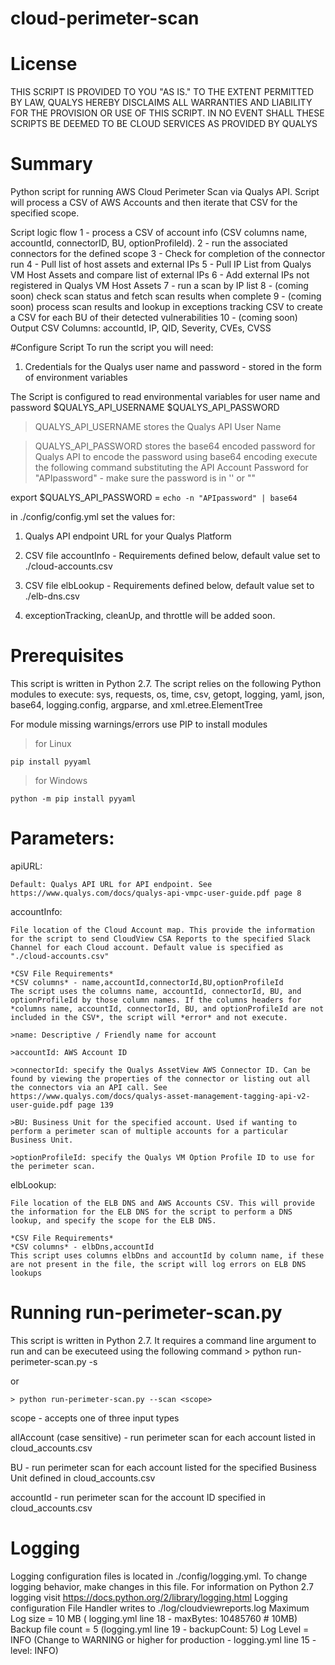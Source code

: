 # cloud-perimeter-scan


# License
THIS SCRIPT IS PROVIDED TO YOU "AS IS."  TO THE EXTENT PERMITTED BY LAW, QUALYS HEREBY DISCLAIMS ALL WARRANTIES AND LIABILITY FOR THE PROVISION OR USE OF THIS SCRIPT.  IN NO EVENT SHALL THESE SCRIPTS BE DEEMED TO BE CLOUD SERVICES AS PROVIDED BY QUALYS

# Summary
Python script for running AWS Cloud Perimeter Scan via Qualys API. Script will process a CSV of AWS Accounts and then iterate that CSV for the specified scope.

Script logic flow
1 - process a CSV of account info (CSV columns name, accountId, connectorID, BU, optionProfileId).
2 - run the associated connectors for the defined scope
3 - Check for completion of the connector run
4 - Pull list of host assets and external IPs
5 - Pull IP List from Qualys VM Host Assets and compare list of external IPs
6 - Add external IPs not registered in Qualys VM Host Assets
7 - run a scan by IP list
8 - (coming soon) check scan status and fetch scan results when complete
9 - (coming soon) process scan results and lookup in exceptions tracking CSV to create a CSV for each BU of their detected vulnerabilities
10 - (coming soon) Output CSV Columns: accountId, IP, QID, Severity, CVEs, CVSS

#Configure Script
To run the script you will need:

1. Credentials for the Qualys user name and password - stored in the form of environment variables

The Script is configured to read environmental variables for user name and password
$QUALYS_API_USERNAME
$QUALYS_API_PASSWORD

> QUALYS_API_USERNAME stores the Qualys API User Name

> QUALYS_API_PASSWORD stores the base64 encoded password for Qualys API
to encode the password using base64 encoding execute the following command substituting the API Account Password for "APIpassword" - make sure the password is in '' or ""

export $QUALYS_API_PASSWORD = `echo -n "APIpassword" | base64`

in ./config/config.yml set the values for:

1. Qualys API endpoint URL for your Qualys Platform

2. CSV file accountInfo  - Requirements defined below, default value set to ./cloud-accounts.csv

3. CSV file elbLookup - Requirements defined below, default value set to ./elb-dns.csv

4. exceptionTracking, cleanUp, and throttle will be added soon.

# Prerequisites
This script is written in Python 2.7.
The script relies on the following Python modules to execute: sys, requests, os, time, csv, getopt, logging, yaml, json, base64, logging.config, argparse, and xml.etree.ElementTree

For module missing warnings/errors use PIP to install modules
> for Linux

`pip install pyyaml`

> for Windows

`python -m pip install pyyaml`



# Parameters:

  apiURL:

    Default: Qualys API URL for API endpoint. See https://www.qualys.com/docs/qualys-api-vmpc-user-guide.pdf page 8    

  accountInfo:

    File location of the Cloud Account map. This provide the information for the script to send CloudView CSA Reports to the specified Slack Channel for each Cloud account. Default value is specified as "./cloud-accounts.csv"

    *CSV File Requirements*
    *CSV columns* - name,accountId,connectorId,BU,optionProfileId
    The script uses the columns name, accountId, connectorId, BU, and optionProfileId by those column names. If the columns headers for *columns name, accountId, connectorId, BU, and optionProfileId are not included in the CSV*, the script will *error* and not execute.

    >name: Descriptive / Friendly name for account

    >accountId: AWS Account ID

    >connectorId: specify the Qualys AssetView AWS Connector ID. Can be found by viewing the properties of the connector or listing out all the connectors via an API call. See https://www.qualys.com/docs/qualys-asset-management-tagging-api-v2-user-guide.pdf page 139

    >BU: Business Unit for the specified account. Used if wanting to perform a perimeter scan of multiple accounts for a particular Business Unit.

    >optionProfileId: specify the Qualys VM Option Profile ID to use for the perimeter scan.

  elbLookup:

    File location of the ELB DNS and AWS Accounts CSV. This will provide the information for the ELB DNS for the script to perform a DNS lookup, and specify the scope for the ELB DNS.

    *CSV File Requirements*
    *CSV columns* - elbDns,accountId
    This script uses columns elbDns and accountId by column name, if these are not present in the file, the script will log errors on ELB DNS lookups


# Running run-perimeter-scan.py
This script is written in Python 2.7. It requires a command line argument to run and can be executeed using the following command
    > python run-perimeter-scan.py -s <scope>

or

    > python run-perimeter-scan.py --scan <scope>

scope - accepts one of three input types

allAccount (case sensitive) - run perimeter scan for each account listed in cloud_accounts.csv

BU - run perimeter scan for each account listed for the specified Business Unit defined in cloud_accounts.csv

accountId - run perimeter scan for the account ID specified in cloud_accounts.csv


# Logging
Logging configuration files is located in ./config/logging.yml. To change logging behavior, make changes in this file. For information on Python 2.7 logging visit https://docs.python.org/2/library/logging.html
Logging configuration
File Handler writes to ./log/cloudviewreports.log
Maximum Log size = 10 MB ( logging.yml line 18 - maxBytes: 10485760 # 10MB)
Backup file count = 5 (logging.yml line 19 - backupCount: 5)
Log Level = INFO (Change to WARNING or higher for production - logging.yml line 15 - level: INFO)

